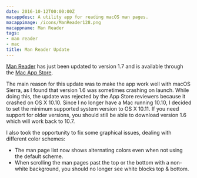 ```yaml
---
date: 2016-10-12T00:00:00Z
macappdesc: A utility app for reading macOS man pages.
macappimage: /icons/ManReader128.png
macappname: Man Reader
tags:
- man reader
- mac
title: Man Reader Update
---
```


[Man Reader][1] has just been updated to version 1.7 and is available through
the [Mac App Store][2].

The main reason for this update was to make the app work well with macOS Sierra,
as I found that version 1.6 was sometimes crashing on launch. While doing this,
the update was rejected by the App Store reviewers because it crashed on OS X
10.10. Since I no longer have a Mac running 10.10, I decided to set the minimum
supported system version to OS X 10.11. If you need support for older versions,
you should still be able to download version 1.6 which will work back to 10.7.

I also took the opportunity to fix some graphical issues, dealing with different
color schemes:

* The man page list now shows alternating colors even when not using the default
  scheme.
* When scrolling the man pages past the top or the bottom with a non-white
  background, you should no longer see white blocks top & bottom.

[1]: /manreader/
[2]: http://itunes.apple.com/app/man-reader/id522583774?mt=12
